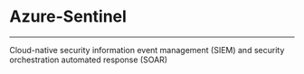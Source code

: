 # Azure-Sentinel
-------
Cloud-native security information event management (SIEM) and security orchestration automated response (SOAR) 
